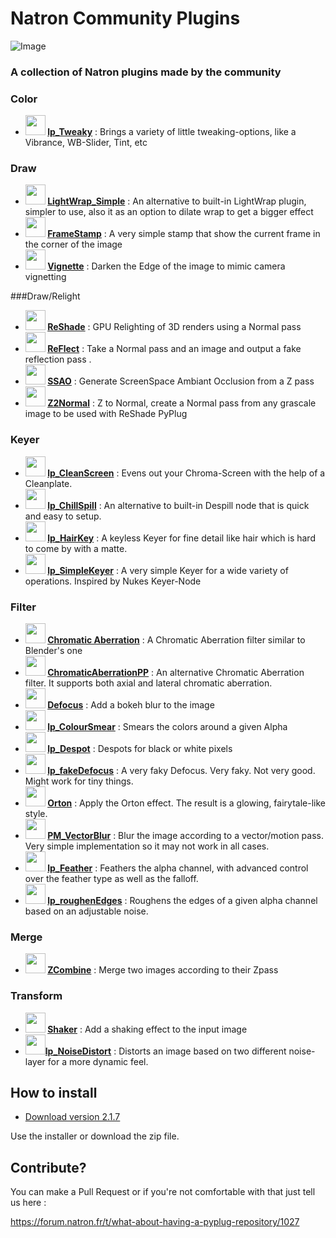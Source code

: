 # Natron Community Plugins
![Image](Resources/natron-community.png)
### A collection of Natron plugins made by the community

### Color
- **<img src="https://github.com/NatronVFX/natron-plugins/raw/master/Color/Tweaky/lp_Tweaky.png" height="32"> [lp_Tweaky](Color/lp_Tweaky/README.md)** : Brings a variety of little tweaking-options, like a Vibrance, WB-Slider, Tint, etc

### Draw
- **<img src="https://github.com/NatronVFX/natron-plugins/raw/master/Draw/LightWrap_Simple/LightWrap_Simple.png" height="32"> [LightWrap_Simple](Draw/LightWrap_Simple/README.md)** : An alternative to built-in LightWrap plugin, simpler to use, also it as an option to dilate wrap to get a bigger effect
- **<img src="https://github.com/NatronVFX/natron-plugins/raw/master/Draw/FrameStamp/FrameStamp.png" height="32"> [FrameStamp](Draw/FrameStamp/README.md)** : A very simple stamp that show the current frame in the corner of the image
- **<img src="https://github.com/NatronVFX/natron-plugins/raw/master/Draw/Vignette/Vignette.png" height="32"> [Vignette](Draw/Vignette/README.md)** : Darken the Edge of the image to mimic camera vignetting

###Draw/Relight
- **<img src="https://github.com/NatronVFX/natron-plugins/raw/master/Draw/ReShade/ReShade.png" height="32"> [ReShade](Draw/ReShade/README.md)** : GPU Relighting of 3D renders using a Normal pass
- **<img src="https://github.com/NatronVFX/natron-plugins/raw/master/Draw/ReFlect/ReFlect.png" height="32"> [ReFlect](Draw/ReFlect/README.md)** : Take a Normal pass and an image and output a fake reflection pass .
- **<img src="https://github.com/NatronVFX/natron-plugins/raw/master/Draw/SSAO/SSAO.png" height="32"> [SSAO](Draw/SSAO/README.md)** : Generate ScreenSpace Ambiant Occlusion from a Z pass
- **<img src="https://github.com/NatronVFX/natron-plugins/raw/master/Draw/Z2Normal/Z2Normal.png" height="32"> [Z2Normal](Draw/Z2Normal/README.md)** : Z to Normal, create a Normal pass from any grascale image to be used with ReShade PyPlug

### Keyer
- **<img src="https://github.com/NatronVFX/natron-plugins/raw/master/Keyer/lp_CleanScreen/lp_CleanScreen.png" height="32"> [lp_CleanScreen](Keyer/lp_CleanScreen/README.md)** : Evens out your Chroma-Screen with the help of a Cleanplate.
- **<img src="https://github.com/NatronVFX/natron-plugins/raw/master/Keyer/lp_ChillSpill/lp_ChillSpill.png" height="32"> [lp_ChillSpill](Keyer/lp_ChillSpill/README.md)** : An alternative to built-in Despill node that is quick and easy to setup.
- **<img src="https://github.com/NatronVFX/natron-plugins/raw/master/Keyer/lp_HairKey/lp_HairKey.png" height="32"> [lp_HairKey](Keyer/lp_HairKey/README.md)** : A keyless Keyer for fine detail like hair which is hard to come by with a matte.
- **<img src="https://github.com/NatronVFX/natron-plugins/raw/master/Keyer/lp_SimpleKeyer/lp_SimpleKeyer.png" height="32"> [lp_SimpleKeyer](Keyer/lp_SimpleKeyer/README.md)** : A very simple Keyer for a wide variety of operations. Inspired by Nukes Keyer-Node

### Filter
- **<img src="https://github.com/NatronVFX/natron-plugins/raw/master/Filter/Chromatic_Aberration/Chromatic_Aberration.png" height="32"> [Chromatic Aberration](Filter/Chromatic_Aberration/README.md)** : A Chromatic Aberration filter similar to Blender's one
- **<img src="https://github.com/NatronVFX/natron-plugins/raw/master/Filter/ChromaticAberrationPP/ChromaticAberrationPP.png" height="32"> [ChromaticAberrationPP](Filter/ChromaticAberrationPP/README.md)** : An alternative Chromatic Aberration filter. It supports both axial and lateral chromatic aberration.
- **<img src="https://github.com/NatronVFX/natron-plugins/raw/master/Filter/Defocus/Defocus.png" height="32"> [Defocus](Filter/Defocus/README.md)** : Add a bokeh blur to the image
- **<img src="https://github.com/NatronVFX/natron-plugins/raw/master/Filter/lp_ColourSmear/lp_ColourSmear.png" height="32"> [lp_ColourSmear](Filter/lp_ColourSmear/README.md)** : Smears the colors around a given Alpha
- **<img src="https://github.com/NatronVFX/natron-plugins/raw/master/Filter/lp_Despot/lp_Despot.png" height="32"> [lp_Despot](Filter/lp_Despot/README.md)** : Despots for black or white pixels
- **<img src="https://github.com/NatronVFX/natron-plugins/raw/master/Filter/lp_fakeDefocus/lp_fakeDefocus.png" height="32"> [lp_fakeDefocus](Filter/lp_fakeDefocus/README.md)** : A very faky Defocus. Very faky. Not very good. Might work for tiny things.
- **<img src="https://github.com/NatronVFX/natron-plugins/raw/master/Filter/Orton/Orton.png" height="32"> 
[Orton](Filter/Orton/README.md)** : Apply the Orton effect.  The result is a glowing, fairytale-like style.
- **<img src="https://github.com/NatronVFX/natron-plugins/raw/master/Filter/PM_VectorBlur/PM_VectorBlur.png" height="32"> 
[PM_VectorBlur](Filter/PM_VectorBlur/README.md)** : Blur the image according to a vector/motion pass. Very simple implementation so it may not work in all cases.
- **<img src="https://github.com/NatronVFX/natron-plugins/raw/master/Filter/lp_Feather/lp_Feather.png" height="32"> 
[lp_Feather](Filter/lp_Feather/README.md)** : Feathers the alpha channel, with advanced control over the feather type as well as the falloff.
- **<img src="https://github.com/NatronVFX/natron-plugins/raw/master/Filter/lp_roughenEdges/lp_roughenEdges.png" height="32"> 
[lp_roughenEdges](Filter/roughenEdges/README.md)** : Roughens the edges of a given alpha channel based on an adjustable noise.

### Merge
- **<img src="https://github.com/NatronVFX/natron-plugins/raw/master/Merge/ZCombine/ZCombine.png" height="32"> [ZCombine](Merge/ZCombine/README.md)** : Merge two images according to their Zpass

### Transform
- **<img src="https://github.com/NatronVFX/natron-plugins/raw/master/Transform/Shaker/Shaker.png" height="32"> [Shaker](Transform/Shaker/README.md)** : Add a shaking effect to the input image
- **<img src="https://github.com/NatronVFX/natron-plugins/raw/master/Transform/lp_NoiseDistort/lp_NoiseDistort.png" height="32">[lp_NoiseDistort](Transform/lp_NoiseDistort/README.md)** : Distorts an image based on two different noise-layer for a more dynamic feel.

## How to install

 * [Download version 2.1.7](https://github.com/NatronVFX/natron-plugins/releases/tag/2.1.7)
 
Use the installer or download the zip file.

## Contribute?
You can make a Pull Request or if you're not comfortable with that just tell us here :

https://forum.natron.fr/t/what-about-having-a-pyplug-repository/1027
